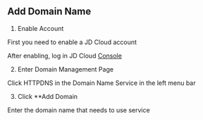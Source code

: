 ## Add Domain Name

1. Enable Account

  First you need to enable a JD Cloud account

  After enabling, log in JD Cloud [Console](https://console.jdcloud.com) 

2. Enter Domain Management Page

  Click HTTPDNS in the Domain Name Service in the left menu bar

3. Click **Add Domain

  Enter the domain name that needs to use service






